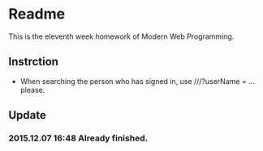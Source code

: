 # Readme
This is the eleventh week homework of Modern Web Programming.

## Instrction
* When searching the person who has signed in, use ///?userName = ... please.

## Update
### 2015.12.07 16:48 Already finished.
